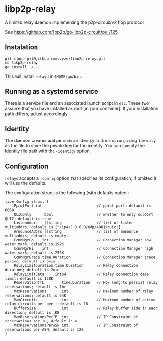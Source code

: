 # libp2p-relay
A limited relay daemon implementing the p2p-circuit/v2 hop protocol

See https://github.com/libp2p/go-libp2p-circuit/pull/125

## Instalation

```
git clone git@github.com:vyzo/libp2p-relay.git
cd libp2p-relay
go install ./...
```

This will install `relayd` in `$HOME/go/bin`.

## Running as a systemd service

There is a service file and an associated launch script in `etc`.
These two assume that you have installed as root [in your container].
If your installation path differs, adjust accordingly.

## Identity

The daemon creates and persists an identity in the first run, using `identity` as the file
to store the private key for the identity.
You can specify the identity file path with the `-identity` option.

## Configuration

`relayd` accepts a `-config` option that specifies its configuration; if omitted it will use
the defaults.

The configuration struct is the following (with defaults noted):
```
type Config struct {
	PprofPort int                         // pprof port; default is 6060
	QUICOnly      bool                    // whether to only support QUIC; default is true
	ListenAddrs   []string                // list of listen multiaddrs; default is ["/ip4/0.0.0.0/udp/4001/quic"]
	AnnounceAddrs []string                // list of announce multiaddrs; default is empty.
	ConnMgrLo    int                      // Connection Manager low water mark; default is 192K
	ConnMgrHi    int                      // Connection Manager high water mark; default is 256K
	ConnMgrGrace time.Duration            // Connection Manager grace period; default is 5min
	RelayLimitDuration time.Duration      // Relay connection duration; default is 2min
	RelayLimitData     int64              // Relay connection data limit; default is 128K
	ReservationTTL        time.Duration   // How long to persist relay reservations; default is 1hr
	MaxReservations       int             // Maximum number of relay reservations; default is 64K
	MaxCircuits           int             // Maximum number of active relay circuits per peer; default is 16
	BufferSize            int             // Relay buffer side in each direction; default is 1KB
	MaxReservationsPerIP  int             // IP Constraint of reservations per IP; default is 4
	MaxReservationsPerASN int             // IP Constraint of reservations per ASN; default is 128
}

```
